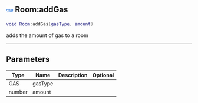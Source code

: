 ## ![server](.gitbook/assets/server.png) Room:addGas


```lua
void Room:addGas(gasType, amount)
```

adds the amount of gas to a room


------
## Parameters

| Type   | Name | Description              | Optional |
| ------ | ---- | ------------------------ | -------: |
| GAS | gasType |  |  |
| number | amount |  |  |



